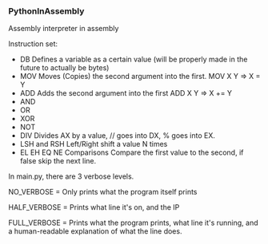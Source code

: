 ### PythonInAssembly

Assembly interpreter in assembly

Instruction set:

* DB   Defines a variable as a certain value (will be properly made in the future to actually be bytes)
* MOV  Moves (Copies) the second argument into the first.  MOV X Y => X = Y
* ADD  Adds the second argument into the first   ADD X Y => X += Y
* AND 
* OR
* XOR 
* NOT
* DIV Divides AX by a value, // goes into DX, % goes into EX.
* LSH and RSH Left/Right shift a value N times
* EL EH EQ NE Comparisons    Compare the first value to the second, if false skip the next line.


In main.py, there are 3 verbose levels.

NO_VERBOSE = Only prints what the program itself prints

HALF_VERBOSE = Prints what line it's on, and the IP

FULL_VERBOSE = Prints what the program prints, what line it's running, and a human-readable explanation of what the line does.
